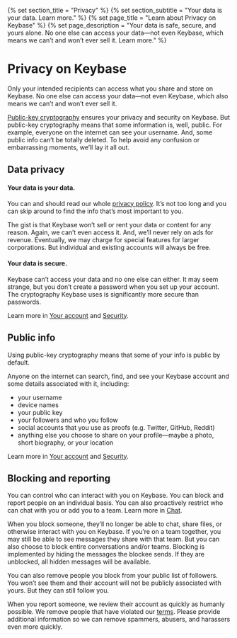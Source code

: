 {% set section_title = "Privacy" %}
{% set section_subtitle = "Your data is your data. Learn more." %}
{% set page_title = "Learn about Privacy on Keybase" %}
{% set page_description = "Your data is safe, secure, and yours alone. No one else can access your data—not even Keybase, which means we can’t and won’t ever sell it. Learn more." %}

# Privacy on Keybase
Only your intended recipients can access what you share and store on Keybase. No one else can access your data—not even Keybase, which also means we can’t and won’t ever sell it.

[Public-key cryptography](/security) ensures your privacy and security on Keybase. But public-key cryptography means that some information is, well, public. For example, everyone on the internet can see your username. And, some public info can’t be totally deleted. To help avoid any confusion or embarrassing moments, we’ll lay it all out.

## Data privacy
#### Your data is your data. 
You can and should read our whole [privacy policy](https://keybase.io/docs/privacypolicy). It’s not too long and you can skip around to find the info that’s most important to you. 

The gist is that Keybase won’t sell or rent your data or content for any reason. Again, we can’t even access it. And, we’ll never rely on ads for revenue. Eventually, we may charge for special features for larger corporations. But individual and existing accounts will always be free.
 
#### Your data is secure.
Keybase can’t access your data and no one else can either. It may seem strange, but you don’t create a password when you set up your account. The cryptography Keybase uses is significantly more secure than passwords. 

Learn more in [Your account](/account) and [Security](/security).

## Public info
Using public-key cryptography means that some of your info is public by default. 

Anyone on the internet can search, find, and see your Keybase account and some details associated with it, including:
* your username 
* device names 
* your public key
* your followers and who you follow
* social accounts that you use as proofs (e.g. Twitter, GitHub, Reddit)
* anything else you choose to share on your profile—maybe a photo, short biography, or your location 

Learn more in [Your account](/account) and [Security](/security).

## Blocking and reporting
You can control who can interact with you on Keybase. You can block and report people on an individual basis. You can also proactively restrict who can chat with you or add you to a team. Learn more in [Chat](chat#privacy).

When you block someone, they’ll no longer be able to chat, share files, or otherwise interact with you on Keybase. If you’re on a team together, you may still be able to see messages they share with that team. But you can also choose to block entire conversations and/or teams. Blocking is implemented by hiding the messages the blockee sends. If they are unblocked, all hidden messages will be available.

You can also remove people you block from your public list of followers. You won’t see them and their account will not be publicly associated with yours. But they can still follow you. 

When you report someone, we review their account as quickly as humanly possible. We remove people that have violated our [terms](https://keybase.io/docs/terms). Please provide additional information so we can remove spammers, abusers, and harassers even more quickly.
